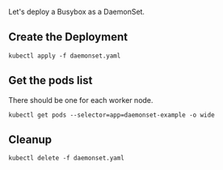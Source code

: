 
Let's deploy a Busybox as a DaemonSet.

## Create the Deployment

    kubectl apply -f daemonset.yaml

## Get the pods list

There should be one for each worker node.

    kubectl get pods --selector=app=daemonset-example -o wide

## Cleanup

    kubectl delete -f daemonset.yaml